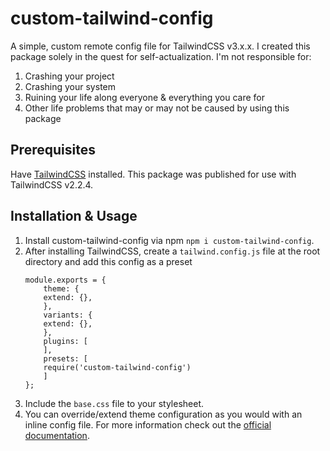 # custom-tailwind-config
A simple, custom remote config file for TailwindCSS v3.x.x.
I created this package solely in the quest for self-actualization. I'm not responsible for:
1. Crashing your project
2. Crashing your system
3. Ruining your life along everyone & everything you care for
4. Other life problems that may or may not be caused by using this package

## Prerequisites
Have [TailwindCSS](https://tailwindcss.com/) installed. This package was published for use with TailwindCSS v2.2.4.

## Installation & Usage
1. Install custom-tailwind-config via npm `npm i custom-tailwind-config`.
2. After installing TailwindCSS, create a `tailwind.config.js` file at the root directory and add this config as a preset
    ```
    module.exports = {
        theme: {
        extend: {},
        },
        variants: {
        extend: {},
        },
        plugins: [
        ],
        presets: [
        require('custom-tailwind-config')
        ]
    };
    ```
3. Include the `base.css` file to your stylesheet.
4. You can override/extend theme configuration as you would with an inline config file. For more information check out the [official documentation](https://tailwindcss.com/docs/presets).
